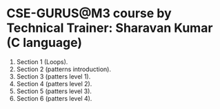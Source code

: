 # CSE-GURUS@M3 course by Technical Trainer: Sharavan Kumar (C language)

01. Section 1 (Loops).
02. Section 2 (patterns introduction).
03. Section 3 (patters level 1).
04. Section 4 (patters level 2).
05. Section 5 (patters level 3).
06. Section 6 (patters level 4).